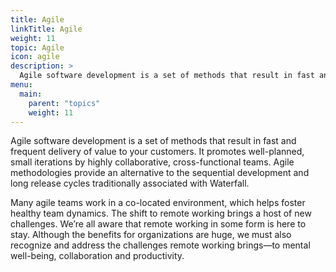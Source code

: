 ```yaml
---
title: Agile
linkTitle: Agile
weight: 11
topic: Agile
icon: agile
description: >
  Agile software development is a set of methods that result in fast and frequent delivery of value to your customers.
menu:
  main:
    parent: "topics"
    weight: 11
---
```


Agile software development is a set of methods that result in fast and frequent delivery of value to your customers. It promotes well-planned, small iterations by highly collaborative, cross-functional teams. Agile methodologies provide an alternative to the sequential development and long release cycles traditionally associated with Waterfall.

Many agile teams work in a co-located environment, which helps foster healthy team dynamics. The shift to remote working brings a host of new challenges. We’re all aware that remote working in some form is here to stay. Although the benefits for organizations are huge, we must also recognize and address the challenges remote working brings—to mental well-being, collaboration and productivity.
